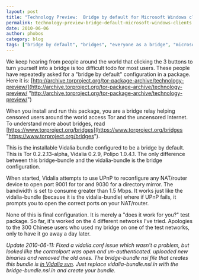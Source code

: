 ```yaml
---
layout: post
title: "Technology Preview:  Bridge by default for Microsoft Windows clients"
permalink: technology-preview-bridge-default-microsoft-windows-clients
date: 2010-06-06
author: phobos
category: blog
tags: ["bridge by default", "bridges", "everyone as a bridge", "microsoft windows"]
---
```


We keep hearing from people around the world that clicking the 3 buttons to turn yourself into a bridge is too difficult todo for most users. These people have repeatedly asked for a "bridge by default" configuration in a package. Here it is: [http://archive.torproject.org/tor-package-archive/technology-preview/](http://archive.torproject.org/tor-package-archive/technology-preview/ "http://archive.torproject.org/tor-package-archive/technology-preview/")

When you install and run this package, you are a bridge relay helping censored users around the world access Tor and the uncensored Internet.  
To understand more about bridges, read [https://www.torproject.org/bridges](https://www.torproject.org/bridges "https://www.torproject.org/bridges").

This is the installable Vidalia bundle configured to be a bridge by default. This is Tor 0.2.2.13-alpha, Vidalia 0.2.9, Polipo 1.0.4.1. The only difference between this bridge-bundle and the vidalia-bundle is the bridge configuration.

When started, Vidalia attempts to use UPnP to reconfigure any NAT/router device to open port 9001 for tor and 9030 for a directory mirror. The bandwidth is set to consume greater than 1.5 Mbps. It works just like the vidalia-bundle (because it is the vidalia-bundle) where if UPnP fails, it prompts you to open the correct ports on your NAT/router.

None of this is final configuration. It is merely a "does it work for you?" test package. So far, it's worked on the 4 different networks I've tried. Apologies to the 300 Chinese users who used my bridge on one of the test networks, only to have it go away a day later.

_Update 2010-06-11: Fixed a vidalia.conf issue which wasn't a problem, but looked like the controlport was open and un-authenticated. uploaded new binaries and removed the old ones. The bridge-bundle nsi file that creates this bundle is [in Vidalia svn](https://trac.vidalia-project.net/browser/vidalia/trunk/pkg/win32/bridge-bundle.nsi.in). Just replace vidalia-bundle.nsi.in with the bridge-bundle.nsi.in and create your bundle._

